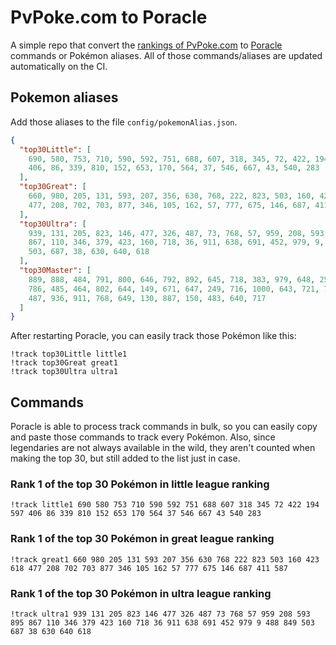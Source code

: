 # PvPoke.com to Poracle
A simple repo that convert the [rankings of PvPoke.com](https://pvpoke.com/rankings/) to [Poracle](https://github.com/KartulUdus/PoracleJS) commands or Pokémon aliases. 
All of those commands/aliases are updated automatically on the CI.

## Pokemon aliases
Add those aliases to the file `config/pokemonAlias.json`. 

<!-- aliases-start -->
```json
{
  "top30Little": [
    690, 580, 753, 710, 590, 592, 751, 688, 607, 318, 345, 72, 422, 194, 597,
    406, 86, 339, 810, 152, 653, 170, 564, 37, 546, 667, 43, 540, 283
  ],
  "top30Great": [
    660, 980, 205, 131, 593, 207, 356, 630, 768, 222, 823, 503, 160, 423, 618,
    477, 208, 702, 703, 877, 346, 105, 162, 57, 777, 675, 146, 687, 411, 587
  ],
  "top30Ultra": [
    939, 131, 205, 823, 146, 477, 326, 487, 73, 768, 57, 959, 208, 593, 895,
    867, 110, 346, 379, 423, 160, 718, 36, 911, 638, 691, 452, 979, 9, 488, 849,
    503, 687, 38, 630, 640, 618
  ],
  "top30Master": [
    889, 888, 484, 791, 800, 646, 792, 892, 645, 718, 383, 979, 648, 250, 376,
    786, 485, 464, 802, 644, 149, 671, 647, 249, 716, 1000, 643, 721, 787, 809,
    487, 936, 911, 768, 649, 130, 887, 150, 483, 640, 717
  ]
}
```
<!-- aliases-end -->

After restarting Poracle, you can easily track those Pokémon like this:
```shell
!track top30Little little1
!track top30Great great1
!track top30Ultra ultra1
```

## Commands
Poracle is able to process track commands in bulk, so you can easily copy and paste those commands to track every Pokémon. 
Also, since legendaries are not always available in the wild, they aren't counted when making the top 30, but still added to the list just in case.

### Rank 1 of the top 30 Pokémon in little league ranking
<!-- top30little-start -->
```
!track little1 690 580 753 710 590 592 751 688 607 318 345 72 422 194 597 406 86 339 810 152 653 170 564 37 546 667 43 540 283
```
<!-- top30little-end -->

### Rank 1 of the top 30 Pokémon in great league ranking
<!-- top30great-start -->
```
!track great1 660 980 205 131 593 207 356 630 768 222 823 503 160 423 618 477 208 702 703 877 346 105 162 57 777 675 146 687 411 587
```
<!-- top30great-end -->

### Rank 1 of the top 30 Pokémon in ultra league ranking
<!-- top30ultra-start -->
```
!track ultra1 939 131 205 823 146 477 326 487 73 768 57 959 208 593 895 867 110 346 379 423 160 718 36 911 638 691 452 979 9 488 849 503 687 38 630 640 618
```
<!-- top30ultra-end -->
